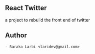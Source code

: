 ## React Twitter

a project to rebuild the front end of twitter

## Author

    - Baraka Larbi <laridev@gmail.com>
